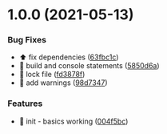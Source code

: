 # 1.0.0 (2021-05-13)


### Bug Fixes

* :arrow_up: fix dependencies ([63fbc1c](https://github.com/josh-hemphill/vite-plugin-csp/commit/63fbc1ce2b48f4d574bd959cbc23c795f64b52a2))
* :bug: build and console statements ([5850d6a](https://github.com/josh-hemphill/vite-plugin-csp/commit/5850d6a9785c1bb5e1b23aeebd1c5e55ae0de5eb))
* :bug: lock file ([fd3878f](https://github.com/josh-hemphill/vite-plugin-csp/commit/fd3878f0c798f19e7bac5b5dcf33cb6f53c4e39d))
* :memo: add warnings ([98d7347](https://github.com/josh-hemphill/vite-plugin-csp/commit/98d73472d7d43f0759065ae30b7444470bcbd3a5))


### Features

* :tada: init - basics working ([004f5bc](https://github.com/josh-hemphill/vite-plugin-csp/commit/004f5bc983d451e07f444a0bfed09de605e9a4a6))
